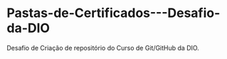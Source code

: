# Pastas-de-Certificados---Desafio-da-DIO
Desafio de Criação de repositório do Curso de Git/GitHub da DIO.
